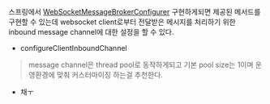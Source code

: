 스프링에서 [WebSocketMessageBrokerConfigurer](https://docs.spring.io/spring-framework/docs/current/javadoc-api/org/springframework/web/socket/config/annotation/WebSocketMessageBrokerConfigurer.html#configureClientInboundChannel-org.springframework.messaging.simp.config.ChannelRegistration-) 구현하게되면 제공된 메서드를 구현할 수 있는데
websocket client로부터 전달받은 메시지를 처리하기 위한 inbound message channel에 대한 설정을 할 수 있다.

- configureClientInboundChannel
> message channel은 thread pool로 동작하게되고 기본 pool size는 1이며 운영환경에 맞춰 커스터마이징 하는걸 추천한다.

- 채ㅜ